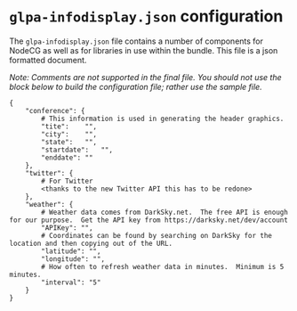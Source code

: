 # `glpa-infodisplay.json` configuration
The `glpa-infodisplay.json` file contains a number of components for NodeCG as well as for libraries in use within the bundle.  This file is a json formatted document.

*Note: Comments are not supported in the final file.  You should not use the block below to build the configuration file; rather use the sample file.*

```
{
    "conference": {
        # This information is used in generating the header graphics.
        "tite":    "",
        "city":    "",
        "state":   "",
        "startdate":   "",
        "enddate": ""
    },
    "twitter": {
        # For Twitter
        <thanks to the new Twitter API this has to be redone>
    },
    "weather": {
        # Weather data comes from DarkSky.net.  The free API is enough for our purpose.  Get the API key from https://darksky.net/dev/account
        "APIKey": "",
        # Coordinates can be found by searching on DarkSky for the location and then copying out of the URL.
        "latitude": "",
        "longitude": "",
        # How often to refresh weather data in minutes.  Minimum is 5 minutes.
        "interval": "5"
    }
}
```